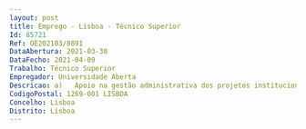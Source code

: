 ```yaml
--- 
layout: post
title: Emprego - Lisboa - Técnico Superior
Id: 85721
Ref: OE202103/0891
DataAbertura: 2021-03-30
DataFecho: 2021-04-09
Trabalho: Técnico Superior
Empregador: Universidade Aberta
Descricao: a)	Apoio na gestão administrativa dos projetos institucionais aprovados b)	Apoio na elaboração de candidaturas e de outros projetos de investigação e desenvolvimento c)	Apoio no tratamento de dados, na pesquisa de informação, no âmbito das candidaturas aprovadas ou em curso.
CodigoPostal: 1269-001 LISBOA
Concelho: Lisboa
Distrito: Lisboa
--- 
```

